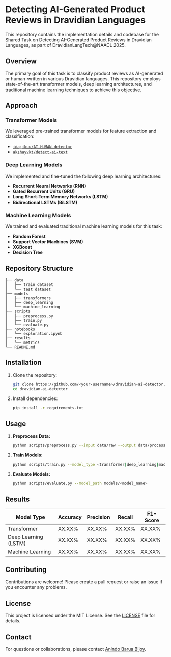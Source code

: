 # Detecting AI-Generated Product Reviews in Dravidian Languages

This repository contains the implementation details and codebase for the Shared Task on Detecting AI-Generated Product Reviews in Dravidian Languages, as part of DravidianLangTech@NAACL 2025.

## Overview
The primary goal of this task is to classify product reviews as AI-generated or human-written in various Dravidian languages. This repository employs state-of-the-art transformer models, deep learning architectures, and traditional machine learning techniques to achieve this objective.

## Approach

### Transformer Models
We leveraged pre-trained transformer models for feature extraction and classification:
- [`idajikuu/AI-HUMAN-detector`](https://huggingface.co/idajikuu/AI-HUMAN-detector)
- [`akshayvkt/detect-ai-text`](https://huggingface.co/akshayvkt/detect-ai-text)

### Deep Learning Models
We implemented and fine-tuned the following deep learning architectures:
- **Recurrent Neural Networks (RNN)**
- **Gated Recurrent Units (GRU)**
- **Long Short-Term Memory Networks (LSTM)**
- **Bidirectional LSTMs (BiLSTM)**

### Machine Learning Models
We trained and evaluated traditional machine learning models for this task:
- **Random Forest**
- **Support Vector Machines (SVM)**
- **XGBoost**
- **Decision Tree**

## Repository Structure
```
├── data
│   ├── train dataset
│   └── test dataset
├── models
│   ├── transformers
│   ├── deep_learning
│   └── machine_learning
├── scripts
│   ├── preprocess.py
│   ├── train.py
│   └── evaluate.py
├── notebooks
│   └── exploration.ipynb
├── results
│   └── metrics
└── README.md
```

## Installation
1. Clone the repository:
   ```bash
   git clone https://github.com/<your-username>/dravidian-ai-detector.git
   cd dravidian-ai-detector
   ```
2. Install dependencies:
   ```bash
   pip install -r requirements.txt
   ```

## Usage
1. **Preprocess Data:**
   ```bash
   python scripts/preprocess.py --input data/raw --output data/processed
   ```
2. **Train Models:**
   ```bash
   python scripts/train.py --model_type <transformer|deep_learning|machine_learning>
   ```
3. **Evaluate Models:**
   ```bash
   python scripts/evaluate.py --model_path models/<model_name>
   ```

## Results
| Model Type           | Accuracy | Precision | Recall | F1-Score |
|----------------------|----------|-----------|--------|----------|
| Transformer          | XX.XX%  | XX.XX%    | XX.XX% | XX.XX%   |
| Deep Learning (LSTM) | XX.XX%  | XX.XX%    | XX.XX% | XX.XX%   |
| Machine Learning     | XX.XX%  | XX.XX%    | XX.XX% | XX.XX%   |

## Contributing
Contributions are welcome! Please create a pull request or raise an issue if you encounter any problems.

## License
This project is licensed under the MIT License. See the [LICENSE](LICENSE) file for details.

## Contact
For questions or collaborations, please contact [Anindo Barua Bijoy](https://www.linkedin.com/in/anindo-barua-bijoy/).

